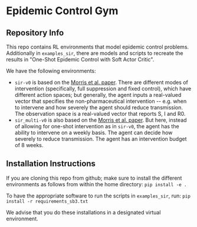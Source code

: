# Epidemic Control Gym

## Repository Info
This repo contains RL environments that model epidemic control problems. Additionally in `examples_sir`, there are models and scripts to recreate the results in "One-Shot Epidemic Control with Soft Actor Critic". 

We have the following environments:

- `sir-v0` is based on the [Morris et al. paper](https://github.com/dylanhmorris/optimal-sir-intervention). There are different modes of intervention (specifically, full suppression and fixed control), which have different action spaces; but generally, the agent inputs a real-valued vector that specifies the non-pharmaceutical intervention -- e.g. when to intervene and how severely the agent should reduce transmission. The observation space is a real-valued vector that reports S, I and R0.
- `sir_multi-v0` is also based on the  [Morris et al. paper](https://github.com/dylanhmorris/optimal-sir-intervention). But here, instead of allowing for one-shot intervention as in `sir-v0`, the agent has the ability to intervene on a weekly basis. The agent can decide how severely to reduce transmission. The agent has an intervention budget of 8 weeks.

## Installation Instructions

If you are cloning this repo from github; make sure to install the different environments as follows from within the home directory:
`pip install -e .`

To have the appropriate software to run the scripts in `examples_sir`, run:
`pip install -r requirements_sb3.txt`

We advise that you do these installations in a designated virtual environment.
